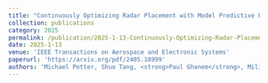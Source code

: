 ```yaml
---
title: "Continuously Optimizing Radar Placement with Model Predictive Path Integrals"
collection: publications
category: 2025
permalink: /publication/2025-1-13-Continuously-Optimizing-Radar-Placement-with-Model-Predictive-Path-Integrals
date: 2025-1-13
venue: 'IEEE Transactions on Aerospace and Electronic Systems'
paperurl: 'https://arxiv.org/pdf/2405.18999'
authors: 'Michael Potter, Shuo Tang, <strong>Paul Ghanem</strong>, Milica Stojanovic, Pau Closas, Murat Akcakaya, Ben Wright, Marius Necsoiu, Deniz Erdoğmuş, Michael Everett, Tales Imbiriba'
---
```


